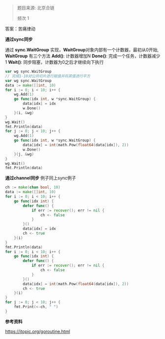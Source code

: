 > 题目来源: 北京合链 
>
> 频次 1

答案：苦痛律动

**通过sync同步**

通过 **sync.WaitGroup** 实现，**WaitGroup**对象内部有一个计数器，最初从0开始, **WaitGroup** 有三个方法
**Add()**: 计数器增加N
**Done()**: 完成一个任务，计数器减少1
**Wait()**: 同步阻塞，计数器为0之后才继续向下执行

```go
var wg sync.WaitGroup
// 完成1-10对公共切片进行赋值并将其值进行平方
var wg sync.WaitGroup
data := make([]int, 10)
for i := 0; i < 10; i++ {
    wg.Add(1)
    go func(idx int, w *sync.WaitGroup) {
        data[idx] = idx
        w.Done()
    }(i, &wg)
}
wg.Wait()
fmt.Println(data)
for j := 0; j < 10; j++ {
    wg.Add(1)
    go func(idx int, w *sync.WaitGroup) {
        data[idx] = int(math.Pow(float64(data[idx]), 2))
        w.Done()
    }(j, &wg)
}
wg.Wait()
fmt.Println(data)

```

**通过channel同步**
例子同上sync例子

```go
ch := make(chan bool, 10)
data := make([]int, 10)
for i := 0; i < 10; i++ {
    go func(idx int) {
        defer func() {
            if err := recover(); err != nil {
                ch <- false
            }
        }()
        data[idx] = idx
        ch <- true
    }(i)
}
fmt.Println(data)
for i := 0; i < 10; i++ {
    go func(idx int) {
        defer func() {
            if err := recover(); err != nil {
                ch <- false
            }
        }()
        data[idx] = int(math.Pow(float64(data[idx]), 2))
        ch <- true
    }(i)
}
for j := 0; j < 10; j++ {
    fmt.Print(<-ch, " ")
}
```

**参考资料**

https://itopic.org/goroutine.html